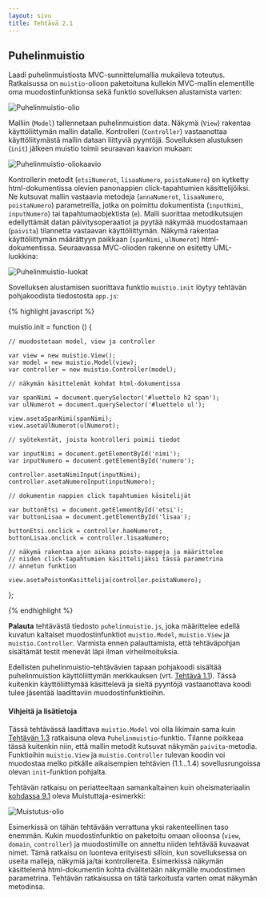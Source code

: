 ```yaml
---
layout: sivu
title: Tehtävä 2.1
---
```


## Puhelinmuistio

Laadi puhelinmuistiosta MVC-sunnittelumallia mukaileva toteutus. Ratkaisussa on `muistio`-olioon paketoituna kullekin MVC-mallin elementille oma muodostinfunktionsa sekä funktio sovelluksen alustamista varten:

![Puhelinmuistio-olio](../img/muistio_olio_21.png "Puhelinmuistio-olio")

Malliin (`Model`) tallennetaan puhelinmuistion data. Näkymä (`View`) rakentaa käyttöliittymän mallin datalle. Kontrolleri (`Controller`) vastaanottaa käyttöliitymästä mallin dataan liittyviä pyyntöjä. Sovelluksen alustuksen (`init`) jälkeen muistio toimii seuraavan kaavion mukaan: 

![Puhelinmuistio-oliokaavio](../img/olio_kaavio_21.png "Puhelinmuistio-oliokaavio")

Kontrollerin metodit (`etsiNumerot`, `lisaaNumero`, `poistaNumero`) on kytketty html-dokumentissa olevien panonappien click-tapahtumien käsittelijöiksi. Ne kutsuvat mallin vastaavia metodeja (`annaNumerot`, `lisaaNumero`, `poistaNumero`) parametreilla, jotka on poimittu dokumentista  (`inputNimi`, `inputNumero`) tai tapahtumaobjektista (`e`). Malli suorittaa metodikutsujen edellyttämät datan päivitysoperaatiot ja pyytää näkymää muodostamaan (`paivita`) tilannetta vastaavan käyttöliittymän. Näkymä rakentaa käyttöliittymän määrättyyn paikkaan (`spanNimi`, `ulNumerot`) html-dokumentissa. Seuraavassa MVC-olioden rakenne on esitetty UML-luokkina:

![Puhelinmuistio-luokat](../img/muistio_luokat_21.png "Puhelinmuistio-luokat")

Sovelluksen alustamisen suorittava funktio `muistio.init` löytyy tehtävän pohjakoodista tiedostosta `app.js`:

{% highlight javascript %}

muistio.init = function () {

    // muodostetaan model, view ja controller

    var view = new muistio.View();
    var model = new muistio.Model(view);
    var controller = new muistio.Controller(model);

    // näkymän käsittelemät kohdat html-dokumentissa

    var spanNimi = document.querySelector('#luettelo h2 span');
    var ulNumerot = document.querySelector('#luettelo ul');

    view.asetaSpanNimi(spanNimi);
    view.asetaUlNumerot(ulNumerot);

    // syötekentät, joista kontrolleri poimii tiedot

    var inputNimi = document.getElementById('nimi');
    var inputNumero = document.getElementById('numero');

    controller.asetaNimiInput(inputNimi);
    controller.asetaNumeroInput(inputNumero);

    // dokumentin nappien click tapahtumien käsitelijät

    var buttonEtsi = document.getElementById('etsi');
    var buttonLisaa = document.getElementById('lisaa');

    buttonEtsi.onclick = controller.haeNumerot;
    buttonLisaa.onclick = controller.lisaaNumero;

    // näkymä rakentaa ajon aikana poisto-nappeja ja määrittelee
    // niiden click-tapahtumien käsittelijäksi tässä parametrina 
    // annetun funktion

    view.asetaPoistonKasittelija(controller.poistaNumero);
};

{% endhighlight %}

**Palauta** tehtävästä tiedosto `puhelinmuistio.js`, joka määrittelee edellä kuvatun kaltaiset muodostinfunktiot `muistio.Model`, `muistio.View` ja `muistio.Controller`. Varmista ennen palauttamista, että tehtäväpohjan sisältämät testit menevät läpi ilman virheilmoituksia.

Edellisten puhelinmuistio-tehtävävien tapaan  pohjakoodi sisältää puhelinmuistion  käyttöliittymän merkkauksen (vrt. [Tehtävä 1.1](../../osa1/tehtava11)). Tässä kuitenkin käyttöliittymää käsittelevä ja sieltä pyyntöjä vastaanottava koodi tulee jäsentää laadittaviin muodostinfunktioihin.

#### Vihjeitä ja lisätietoja

Tässä tehtävässä laadittava `muistio.Model` voi olla likimain sama kuin 
[Tehtävän 1.3](../../osa1/tehtava13) ratkaisuna oleva `Puhelinmuistio`-funktio. Tilanne poikkeaa tässä kuitenkin niin, että mallin metodit kutsuvat näkymän `paivita`-metodia. Funktioihin `muistio.View` ja `muistio.Controller` tulevan koodin voi muodostaa melko pitkälle aikaisempien tehtävien (1.1...1.4) sovellusrungoissa olevan `init`-funktion pohjalta.

Tehtävän ratkaisu on periatteeltaan samankaltainen kuin oheismateriaalin [kohdassa 9.1]({{site.baseurl}}/weso/#9.1-Esimerkki:-Muistuttaja) oleva Muistuttaja-esimerkki:

![Muistutus-olio](../img/muistutus_olio_21.png "Muistutus-olio")

Esimerkissä on tähän tehtävään verrattuna yksi rakenteellinen taso enemmän. Kukin muodostinfunktio on paketoitu omaan olioonsa (`view`, `domain`, `controller`) ja muodostimille on annettu niiden tehtävää kuvaavat nimet. Tämä ratkaisu on luonteva erityisesti silloin, kun sovelluksessa on useita malleja, näkymiä ja/tai kontrollereita. Esimerkissä näkymän käsittelemä html-dokumentin kohta dvälitetään näkymälle muodostimen parametrina. Tehtävän ratkaisussa on tätä tarkoitusta varten omat näkymän metodinsa.


